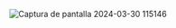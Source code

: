 ![Captura de pantalla 2024-03-30 115146](https://github.com/C1olmB185852/API-Canva-Dibujo/assets/139935250/86118136-99b7-40a4-9579-e048fff7fc63)
